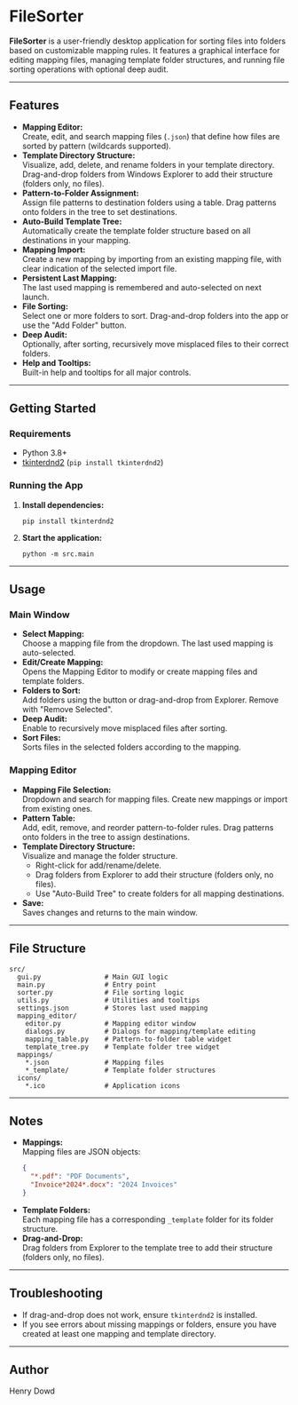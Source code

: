 # FileSorter

**FileSorter** is a user-friendly desktop application for sorting files into folders based on customizable mapping rules. It features a graphical interface for editing mapping files, managing template folder structures, and running file sorting operations with optional deep audit.

---

## Features

- **Mapping Editor:**  
  Create, edit, and search mapping files (`.json`) that define how files are sorted by pattern (wildcards supported).
- **Template Directory Structure:**  
  Visualize, add, delete, and rename folders in your template directory.  
  Drag-and-drop folders from Windows Explorer to add their structure (folders only, no files).
- **Pattern-to-Folder Assignment:**  
  Assign file patterns to destination folders using a table. Drag patterns onto folders in the tree to set destinations.
- **Auto-Build Template Tree:**  
  Automatically create the template folder structure based on all destinations in your mapping.
- **Mapping Import:**  
  Create a new mapping by importing from an existing mapping file, with clear indication of the selected import file.
- **Persistent Last Mapping:**  
  The last used mapping is remembered and auto-selected on next launch.
- **File Sorting:**  
  Select one or more folders to sort. Drag-and-drop folders into the app or use the "Add Folder" button.
- **Deep Audit:**  
  Optionally, after sorting, recursively move misplaced files to their correct folders.
- **Help and Tooltips:**  
  Built-in help and tooltips for all major controls.

---

## Getting Started

### Requirements

- Python 3.8+
- [tkinterdnd2](https://github.com/pmgagne/tkinterdnd2) (`pip install tkinterdnd2`)

### Running the App

1. **Install dependencies:**
   ```
   pip install tkinterdnd2
   ```

2. **Start the application:**
   ```
   python -m src.main
   ```

---

## Usage

### Main Window

- **Select Mapping:**  
  Choose a mapping file from the dropdown. The last used mapping is auto-selected.
- **Edit/Create Mapping:**  
  Opens the Mapping Editor to modify or create mapping files and template folders.
- **Folders to Sort:**  
  Add folders using the button or drag-and-drop from Explorer. Remove with "Remove Selected".
- **Deep Audit:**  
  Enable to recursively move misplaced files after sorting.
- **Sort Files:**  
  Sorts files in the selected folders according to the mapping.

### Mapping Editor

- **Mapping File Selection:**  
  Dropdown and search for mapping files. Create new mappings or import from existing ones.
- **Pattern Table:**  
  Add, edit, remove, and reorder pattern-to-folder rules. Drag patterns onto folders in the tree to assign destinations.
- **Template Directory Structure:**  
  Visualize and manage the folder structure.  
  - Right-click for add/rename/delete.
  - Drag folders from Explorer to add their structure (folders only, no files).
  - Use "Auto-Build Tree" to create folders for all mapping destinations.
- **Save:**  
  Saves changes and returns to the main window.

---

## File Structure

```
src/
  gui.py                # Main GUI logic
  main.py               # Entry point
  sorter.py             # File sorting logic
  utils.py              # Utilities and tooltips
  settings.json         # Stores last used mapping
  mapping_editor/
    editor.py           # Mapping editor window
    dialogs.py          # Dialogs for mapping/template editing
    mapping_table.py    # Pattern-to-folder table widget
    template_tree.py    # Template folder tree widget
  mappings/
    *.json              # Mapping files
    *_template/         # Template folder structures
  icons/
    *.ico               # Application icons
```

---

## Notes

- **Mappings:**  
  Mapping files are JSON objects:  
  ```json
  {
    "*.pdf": "PDF Documents",
    "Invoice*2024*.docx": "2024 Invoices"
  }
  ```
- **Template Folders:**  
  Each mapping file has a corresponding `_template` folder for its folder structure.
- **Drag-and-Drop:**  
  Drag folders from Explorer to the template tree to add their structure (folders only, no files).

---

## Troubleshooting

- If drag-and-drop does not work, ensure `tkinterdnd2` is installed.
- If you see errors about missing mappings or folders, ensure you have created at least one mapping and template directory.

---

## Author

Henry Dowd

